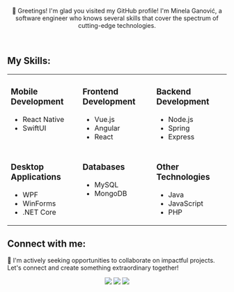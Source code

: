 <p align="center">👋 Greetings! I'm glad you visited my GitHub profile! I'm Minela Ganović, a software engineer who knows several skills that cover the spectrum of cutting-edge technologies.</p>

<br>

<h2 align="left">My Skills:</h2>

<table align="center">
  <tr>
    <td valign="top">
        <h3>Mobile Development</h3>
        <ul>
            <li>React Native</li>
            <li>SwiftUI</li>
        </ul>
    </td>
    <td valign="top">
        <h3>Frontend Development</h3>
        <ul>
            <li>Vue.js</li>
            <li>Angular</li>
            <li>React</li>
        </ul>
    </td>
    <td valign="top">
        <h3>Backend Development</h3>
        <ul>
            <li>Node.js</li>
            <li>Spring</li>
            <li>Express</li>
        </ul>
    </td>
  </tr>
  <tr>
    <td valign="top">
        <h3>Desktop Applications</h3>
        <ul>
            <li>WPF</li>
            <li>WinForms</li>
            <li>.NET Core</li>
        </ul>
    </td>
    <td valign="top">
        <h3>Databases</h3>
        <ul>
            <li>MySQL</li>
            <li>MongoDB</li>
        </ul>
    </td>
        <td valign="top">
        <h3>Other Technologies</h3>
        <ul>
            <li>Java</li>
            <li>JavaScript</li>
            <li>PHP</li>
        </ul>
    </td>
  </tr>
</table>

<h2>Connect with me:</h2>
<p>💼 I'm actively seeking opportunities to collaborate on impactful projects. Let's connect and create something extraordinary together!</p>
<p align="center">
  <a href="https://www.linkedin.com/in/minela-ganovic-1a2b19209"><img src="https://img.shields.io/badge/linkedin-507d2a.svg?style=for-the-badge&logo=linkedin&logoColor=ffffff"/></a>
   <a href="mailto:minelag556@gmail.com?subject=[GitHub]%20🔥%20profile%20contact&body=Hello"><img src="https://img.shields.io/badge/e‑mail-507d2a.svg?style=for-the-badge&logo=GMail&logoColor=ffffff"/></a>
     <a href="https://github.com/minelaganovic"><img src="https://img.shields.io/badge/github-507d2a.svg?style=for-the-badge&logo=GMail&logoColor=ffffff"/></a>
</p>
